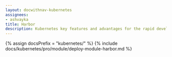 ```yaml
---
layout: docwithnav-kubernetes
assignees:
- ashvayka
title: Harbor
description: Kubernetes key features and advantages for the rapid development of IoT projects and applications.
---
```


{% assign docsPrefix = "kubernetes/" %}
{% include docs/kubernetes/pro/module/deploy-module-harbor.md %}